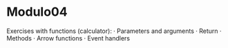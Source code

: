 # Modulo04
Exercises with functions (calculator):
· Parameters and arguments
· Return
· Methods
· Arrow functions
· Event handlers
